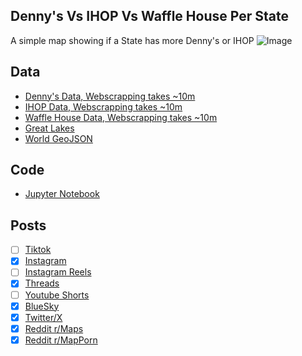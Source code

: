 ## Denny's Vs IHOP Vs Waffle House Per State
A simple map showing if a State has more Denny's or IHOP
![Image](https://drive.google.com/uc?export=view&id=1i0YKvenevQac8hsFVyUkjwVmEPYTNF9X)

## Data
* [Denny's Data, Webscrapping takes ~10m](../../restaurants/Dennys_Per_State/)
* [IHOP Data, Webscrapping takes ~10m](../../restaurants/IHOPs_Per_State/)
* [Waffle House Data, Webscrapping takes ~10m](../../restaurants/Waffle_House_Per_State/)
* [Great Lakes](https://usicecenter.gov/Products/GreatLakesData)
* [World GeoJSON](https://public.opendatasoft.com/explore/dataset/world-administrative-boundaries/export/?flg=en-us)

## Code
* [Jupyter Notebook](FormatData.ipynb)

## Posts
- [ ] [Tiktok]()
- [x] [Instagram](https://www.instagram.com/p/DIzFXeaze4p/)
- [ ] [Instagram Reels]()
- [x] [Threads](https://www.threads.net/@vinemapper/post/DIzFYAZzP98)
- [ ] [Youtube Shorts]()
- [x] [BlueSky](https://bsky.app/profile/vinemapper.bsky.social/post/3lnir6wqo6s2s)
- [x] [Twitter/X](https://x.com/VineMapper/status/1915101891148837267)
- [x] [Reddit r/Maps](https://www.reddit.com/r/Maps/comments/1k65nbq/ihop_vs_dennys_vs_waffle_house/)
- [x] [Reddit r/MapPorn](https://www.reddit.com/r/MapPorn/comments/1k65nfz/ihop_vs_dennys_vs_waffle_house/)
